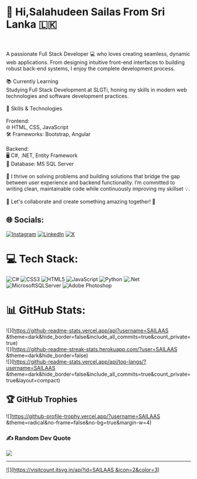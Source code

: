# 👋 Hi,Salahudeen Sailas From Sri Lanka 🇱🇰
<br><br>A passionate Full Stack Developer 💻 who loves creating seamless, dynamic web applications. From designing intuitive front-end interfaces to building robust back-end systems, I enjoy the complete development process.<br><br>📚 Currently Learning<br>Studying Full Stack Development at SLGTi, honing my skills in modern web technologies and software development practices.<br><br>🚀 Skills & Technologies<br><br>Frontend:<br>🌐 HTML, CSS, JavaScript<br>🛠 Frameworks: Bootstrap, Angular<br><br>Backend:<br>🖥️ C#, .NET, Entity Framework<br>💾 Database: MS SQL Server<br><br>🔧 I thrive on solving problems and building solutions that bridge the gap between user experience and backend functionality. I’m committed to writing clean, maintainable code while continuously improving my skillset 💡.<br><br>🌟 Let's collaborate and create something amazing together! 🚀


## 🌐 Socials:
[![Instagram](https://img.shields.io/badge/Instagram-%23E4405F.svg?logo=Instagram&logoColor=white)](https://instagram.com/sailas_rocky) [![LinkedIn](https://img.shields.io/badge/LinkedIn-%230077B5.svg?logo=linkedin&logoColor=white)](https://linkedin.com/in/salahudeen-sailas) [![X](https://img.shields.io/badge/X-black.svg?logo=X&logoColor=white)](https://x.com/sailas_rocky_) 

# 💻 Tech Stack:
![C#](https://img.shields.io/badge/c%23-%23239120.svg?style=plastic&logo=csharp&logoColor=white) ![CSS3](https://img.shields.io/badge/css3-%231572B6.svg?style=plastic&logo=css3&logoColor=white) ![HTML5](https://img.shields.io/badge/html5-%23E34F26.svg?style=plastic&logo=html5&logoColor=white) ![JavaScript](https://img.shields.io/badge/javascript-%23323330.svg?style=plastic&logo=javascript&logoColor=%23F7DF1E) ![Python](https://img.shields.io/badge/python-3670A0?style=plastic&logo=python&logoColor=ffdd54) ![.Net](https://img.shields.io/badge/.NET-5C2D91?style=plastic&logo=.net&logoColor=white) ![MicrosoftSQLServer](https://img.shields.io/badge/Microsoft%20SQL%20Server-CC2927?style=plastic&logo=microsoft%20sql%20server&logoColor=white) ![Adobe Photoshop](https://img.shields.io/badge/adobe%20photoshop-%2331A8FF.svg?style=plastic&logo=adobe%20photoshop&logoColor=white)
# 📊 GitHub Stats:
![](https://github-readme-stats.vercel.app/api?username=SAILAAS &theme=dark&hide_border=false&include_all_commits=true&count_private=true)<br/>
![](https://github-readme-streak-stats.herokuapp.com/?user=SAILAAS &theme=dark&hide_border=false)<br/>
![](https://github-readme-stats.vercel.app/api/top-langs/?username=SAILAAS &theme=dark&hide_border=false&include_all_commits=true&count_private=true&layout=compact)

## 🏆 GitHub Trophies
![]https://github-profile-trophy.vercel.app/?username=SAILAAS &theme=radical&no-frame=false&no-bg=true&margin-w=4)

### ✍️ Random Dev Quote
![](https://quotes-github-readme.vercel.app/api?type=horizontal&theme=radical)

---
[![](https://visitcount.itsvg.in/api?id=SAILAAS &icon=2&color=3)](https://visitcount.itsvg.in)

<!-- Proudly created with GPRM ( https://gprm.itsvg.in ) -->
